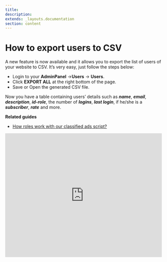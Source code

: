 ```yaml
---
title:
description:
extends: _layouts.documentation
section: content
---
```


# How to export users to CSV

A new feature is now available and it allows you to export the list of users of your website to CSV. It’s very easy, just follow the  steps below:

-   Login to your  **AdminPanel** ->**Users**  ->  **Users**.
-   Click  **EXPORT ALL**  at the right bottom of the page.
-   Save or Open the generated CSV file.

Now you have a table containing users’ details such as  **_name_**,  **_email_**,  **_description_**,  **_id-role_**, the number of **_logins_**,  **_last login_**, if he/she is a  **_subscriber_**,  **_rate_**  and more.

**Related guides**
  * [How roles work with our classified ads script?](/docs/users-how-do-roles-work)
  
  
<iframe width="100%" height="400px" src="https://www.youtube.com/embed/4zrqV44pKEE" title="Yclas video" frameborder="0" allow="accelerometer; autoplay; clipboard-write; encrypted-media; gyroscope; picture-in-picture" allowfullscreen></iframe>
 
  
